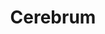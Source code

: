 ---
blog: https://blog.cerebrum.com/
codehost: https://github.com/https://github.com/cerebruminc
linkedin: https://linkedin.com/company/cerebruminc
logohandle: cerebrum
sort: cerebrum
title: Cerebrum
twitter: https://x.com/cerebruminc
website: https://www.cerebrum.com/
---